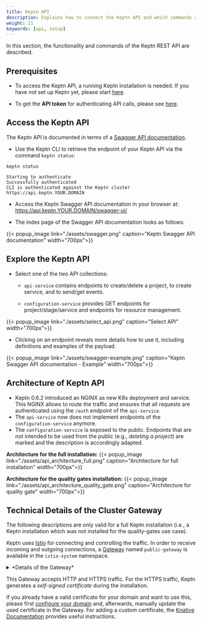 ```yaml
---
title: Keptn API
description: Explains how to connect the Keptn API and which commands are available.
weight: 11
keywords: [api, setup]
---
```


In this section, the functionality and commands of the Keptn REST API are described.

## Prerequisites

- To access the Keptn API, a running Keptn installation is needed. If you have not set up Keptn yet, please start [here](../../installation/setup-keptn).

- To get the **API token** for authenticating API calls, please see [here](../cli/#keptn-auth).  

## Access the Keptn API

The Keptn API is documented in terms of a [Swagger API documentation](https://swagger.io/).

* Use the Keptn CLI to retrieve the endpoint of your Keptn API via the command `keptn status`:

```console
keptn status
```

```console
Starting to authenticate
Successfully authenticated
CLI is authenticated against the Keptn cluster https://api.keptn.YOUR.DOMAIN
```

* Access the Keptn Swagger API documentation in your browser at: https://api.keptn.YOUR.DOMAIN/swagger-ui/

* The index page of the Swagger API documentation looks as follows:

{{< popup_image
    link="./assets/swagger.png"
    caption="Keptn Swagger API documentation"
    width="700px">}}

## Explore the Keptn API

* Select one of the two API collections: 

    * `api-service` contains endpoints to create/delete a project, to create service, and to send/get events.

    * `configuration-service` provides GET endpoints for project/stage/service and endpoints for resource management.

{{< popup_image
    link="./assets/select_api.png"
    caption="Select API"
    width="700px">}}

* Clicking on an endpoint reveals more details how to use it, including definitions and examples of the payload.

{{< popup_image
    link="./assets/swagger-example.png"
    caption="Keptn Swagger API documentation - Example"
    width="700px">}}

## Architecture of Keptn API

- Keptn 0.6.2 introduced an NGINX as new K8s deployment and service. This NGINX allows to route the traffic and ensures that all requests are authenticated using the `/auth` endpoint of the `api-service`.
- The `api-service` now does not implement endpoints of the `configuration-service` anymore.
- The `configuration-service` is exposed to the public. Endpoints that are not intended to be used from the public (e.g., *deleting a project*) are marked and the description is accordingly adapted.

**Architecture for the full installation:**
{{< popup_image
    link="./assets/api_architecture_full.png"
    caption="Architecture for full installation"
    width="700px">}}

**Architecture for the quality gates installation:**
{{< popup_image
    link="./assets/api_architecture_quality_gate.png"
    caption="Architecture for quality gate"
    width="700px">}}

## Technical Details of the Cluster Gateway

The following descriptions are only valid for a full Keptn installation 
(i.e., a Keptn installation which was not installed for the quality-gates use case).

Keptn uses [Istio](https://istio.io/) for connecting and controlling the traffic.
In order to receive incoming and outgoing connections,
a [Gateway](https://istio.io/docs/reference/config/networking/gateway/) named `public-gateway` is available in the `istio-system` namespace.

<details><summary>*Details of the Gateway*</summary>
    <p>

    apiVersion: networking.istio.io/v1alpha3
    kind: Gateway
    metadata:
    name: public-gateway
    namespace: istio-system
    spec:
    selector:
        istio: ingressgateway
    servers:
    - port:
        name: http
        number: 80
        protocol: HTTP
        hosts:
        - '*'    
    - hosts:
        - '*'
        port:
        name: https
        number: 443
        protocol: HTTPS
        tls:
        mode: SIMPLE
        privateKey: /etc/istio/ingressgateway-certs/tls.key
        serverCertificate: /etc/istio/ingressgateway-certs/tls.crt

</p>
</details>

This Gateway accepts HTTP and HTTPS traffic. 
For the HTTPS traffic, Keptn generates a *self-signed certificate* during the installation.

If you already have a valid certificate for your domain and want to use this, please 
first [configure your domain](../cli/#keptn-configure-domain) and,
afterwards, manually update the used certificate in the Gateway.
For adding a custom certificate, the [Knative Documentation](https://knative.dev/docs/serving/using-a-tls-cert/)
provides useful instructions.
